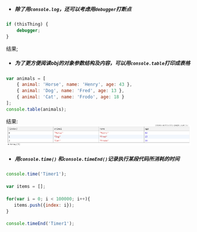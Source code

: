  - ##### 除了用```console.log```，还可以考虑用```debugger```打断点
```js
if (thisThing) {
    debugger;
}
```
结果;
- ##### 为了更方便阅读obj的对象参数结构及内容，可以用```console.table```打印成表格
```js
var animals = [
    { animal: 'Horse', name: 'Henry', age: 43 },
    { animal: 'Dog', name: 'Fred', age: 13 },
    { animal: 'Cat', name: 'Frodo', age: 18 }
];
console.table(animals);
```
结果:
![](https://github.com/cxiling/nodejs/blob/master/imgs/O%5BW_ZM%24QWR~M_2PN80AEXWA.png)

- ##### 用```console.time()``` 和```console.timeEnd()```记录执行某段代码所消耗的时间
```js
console.time('Timer1');
 
var items = [];
 
for(var i = 0; i < 100000; i++){
   items.push({index: i});
}
 
console.timeEnd('Timer1');
```
